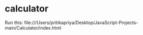 # calculator
Run this: file:///Users/pritikapriya/Desktop/JavaScript-Projects-main/Calculator/index.html
